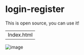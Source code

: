 # login-register

This is open source, you can use it!

<table>
  <td>
    Index.html
  </td>
</table>

![image](https://github.com/robertdaniel-dev/login-register/assets/168094387/a44f3377-bf6c-4157-bcb0-aadc74747141)

